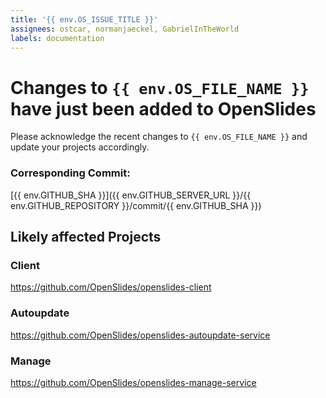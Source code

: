 ```yaml
---
title: '{{ env.OS_ISSUE_TITLE }}'
assignees: ostcar, normanjaeckel, GabrielInTheWorld
labels: documentation
---
```


# Changes to `{{ env.OS_FILE_NAME }}` have just been added to OpenSlides

Please acknowledge the recent changes to `{{ env.OS_FILE_NAME }}` and update your projects accordingly.

### Corresponding Commit:

[{{ env.GITHUB_SHA }}]({{ env.GITHUB_SERVER_URL }}/{{ env.GITHUB_REPOSITORY }}/commit/{{ env.GITHUB_SHA }})

## Likely affected Projects

### Client

https://github.com/OpenSlides/openslides-client

### Autoupdate

https://github.com/OpenSlides/openslides-autoupdate-service

### Manage

https://github.com/OpenSlides/openslides-manage-service
